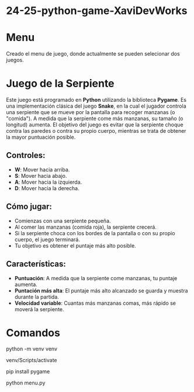 # 24-25-python-game-XaviDevWorks

# Menu
Creado el menu de juego, donde actualmente se pueden selecionar dos juegos.

# Juego de la Serpiente

Este juego está programado en **Python** utilizando la biblioteca **Pygame**. Es una implementación clásica del juego **Snake**, en la cual el jugador controla una serpiente que se mueve por la pantalla para recoger manzanas (o "comida"). A medida que la serpiente come más manzanas, su tamaño (o longitud) aumenta. El objetivo del juego es evitar que la serpiente choque contra las paredes o contra su propio cuerpo, mientras se trata de obtener la mayor puntuación posible.

## Controles:
- **W**: Mover hacia arriba.
- **S**: Mover hacia abajo.
- **A**: Mover hacia la izquierda.
- **D**: Mover hacia la derecha.

## Cómo jugar:
- Comienzas con una serpiente pequeña.
- Al comer las manzanas (comida roja), la serpiente crecerá.
- Si la serpiente choca con los bordes de la pantalla o con su propio cuerpo, el juego terminará.
- Tu objetivo es obtener el puntaje más alto posible.

## Características:
- **Puntuación**: A medida que la serpiente come manzanas, tu puntaje aumenta.
- **Puntación más alta**: El puntaje más alto alcanzado se guarda y muestra durante la partida.
- **Velocidad variable**: Cuantas más manzanas comas, más rápido se moverá la serpiente.

# Comandos
python -m venv venv 

venv/Scripts/activate

pip install pygame

python menu.py


